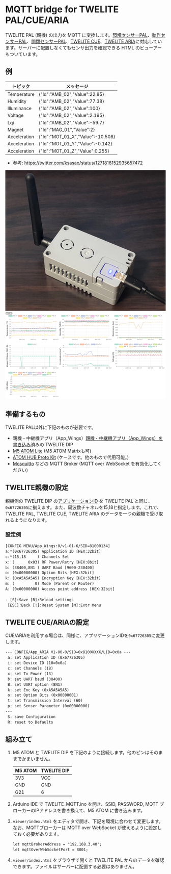 # MQTT bridge for TWELITE PAL/CUE/ARIA

TWELITE PAL (親機) の出力を MQTT に変換します。[環境センサーPAL](https://mono-wireless.com/jp/products/twelite-pal/sense/amb-pal.html)、[動作センサーPAL](https://mono-wireless.com/jp/products/twelite-pal/sense/motion-pal.html)、[開閉センサーPAL](https://mono-wireless.com/jp/products/twelite-pal/sense/openclose-pal.html)、[TWELITE CUE](https://mono-wireless.com/jp/products/twelite-cue/index.html)、[TWELITE ARIA](https://mono-wireless.com/jp/products/twelite-aria/index.html)に対応しています。サーバーに配置しなくてもセンサ出力を確認できる HTML のビューアーもついています。

## 例

|トピック|メッセージ|
|---|---|
|Temperature|{"Id":"AMB_02","Value":22.85}|
|Humidity|{"Id":"AMB_02","Value":77.38}|
|Illuminance|{"Id":"AMB_02","Value":100}|
|Voltage|{"Id":"AMB_02","Value":2.195}|
|Lqi|{"Id":"AMB_02","Value":-59.7}|
|Magnet|{"Id":"MAG_01","Value":2}|
|Acceleration|{"Id":"MOT_01_X","Value":-10.508}|
|Acceleration|{"Id":"MOT_01_Y","Value":-0.142}|
|Acceleration|{"Id":"MOT_01_Z","Value":0.255}|

- 参考: https://twitter.com/ksasao/status/1271816152935657472

![外観](bridge.jpg)
![ブラウザの表示イメージ](viewer.png)

## 準備するもの

TWELITE PAL以外に下記のものが必要です。

- 親機・中継機アプリ（App_Wings）[親機・中継機アプリ（App_Wings）を書き込み](https://mono-wireless.com/jp/products/TWE-APPS/App_pal/parent.html)済みの TWELITE DIP
- [M5 ATOM Lite](https://www.switch-science.com/catalog/6262/) (M5 ATOM Matrixも可)
- [ATOM HUB Proto Kit](https://m5stack.com/products/atom-hub-proto-kit) (ケースです。他のもので代用可能。)
- [Mosquitto](https://www.google.com/search?q=Mosquitto+mqtt&ie=&oe=) などの MQTT Broker (MQTT over WebSocket を有効化してください)

## TWELITE親機の設定

親機側の TWELITE DIP の[アプリケーションID](https://mono-wireless.com/jp/products/TWE-APPS/interactive.html) を TWELITE PAL と同じ、```0x67726305```に揃えます。また、周波数チャネルを15,18と指定します。これで、TWELITE PAL, TWELITE CUE, TWELITE ARIA のデータを一つの親機で受け取れるようになります。

### 設定例

```txt
[CONFIG MENU/App_Wings:0/v1-01-6/SID=81000134]
a:*(0x67726305) Application ID [HEX:32bit]
c:*(15,18     ) Channels Set
x: (      0x03) RF Power/Retry [HEX:8bit]
b: (38400,8N1 ) UART Baud [9600-230400]
o: (0x00000000) Option Bits [HEX:32bit]
k: (0xA5A5A5A5) Encryption Key [HEX:32bit]
m: (         0) Mode (Parent or Router)
A: (0x00000000) Access point address [HEX:32bit]

- [S]:Save [R]:Reload settings
 [ESC]:Back [!]:Reset System [M]:Extr Menu
```

## TWELITE CUE/ARIAの設定

CUE/ARIAを利用する場合は、同様に、アプリケーションIDを```0x67726305```に変更します。

```txt
--- CONFIG/App_ARIA V1-00-0/SID=0x8100XXXX/LID=0x0a ---
 a: set Application ID (0x67726305)
 i: set Device ID (10=0x0a)
 c: set Channels (18)
 x: set Tx Power (13)
 b: set UART baud (38400)
 B: set UART option (8N1)
 k: set Enc Key (0xA5A5A5A5)
 o: set Option Bits (0x00000001)
 t: set Transmission Interval (60)
 p: set Senser Parameter (0x00000000)
---
 S: save Configuration
 R: reset to Defaults
```

## 組み立て

1. M5 ATOM と TWELITE DIP を下記のように接続します。他のピンはそのままでかまいません。

    |M5 ATOM|TWELITE DIP|
    |---|---|
    |3V3|VCC|
    |GND|GND|
    |G21|6|

2. Arduino IDE で TWELITE_MQTT.ino を開き、SSID, PASSWORD, MQTT ブローカーのIPアドレスを書き換えて、M5 ATOM に書き込みます。

3. ```viewer/index.html``` をエディタで開き、下記を環境に合わせて変更します。なお、MQTTブローカーは MQTT over WebSocket が使えるように設定しておく必要があります。

    ```txt
    let mqttBrokerAddress = "192.168.3.40";
    let mqttOverWebSocketPort = 8001;
    ```

4. ```viewer/index.html``` をブラウザで開くと TWELITE PAL からのデータを確認できます。ファイルはサーバーに配置する必要はありません。
